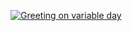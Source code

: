 [![Greeting on variable day](https://github.com/ttteety/github-tutorial/actions/workflows/13-environment-variable.yml/badge.svg)](https://github.com/ttteety/github-tutorial/actions/workflows/13-environment-variable.yml)
